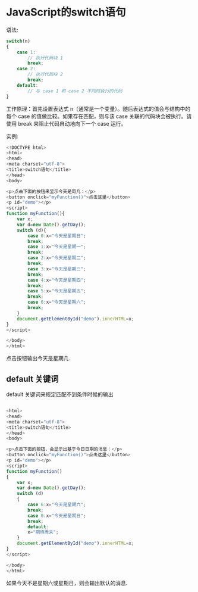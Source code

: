 # JavaScript的switch语句

语法:
```JavaScript
switch(n)
{
    case 1:
        // 执行代码块 1
        break;
    case 2:
        // 执行代码块 2
        break;
    default:
        // 与 case 1 和 case 2 不同时执行的代码
}
```

工作原理：首先设置表达式 n（通常是一个变量）。随后表达式的值会与结构中的每个 case 的值做比较。如果存在匹配，则与该 case 关联的代码块会被执行。请使用 break 来阻止代码自动地向下一个 case 运行。


实例:
```JavaScript
<!DOCTYPE html>
<html>
<head>
<meta charset="utf-8">
<title>switch语句</title>
</head>
<body>

<p>点击下面的按钮来显示今天是周几：</p>
<button onclick="myFunction()">点击这里</button>
<p id="demo"></p>
<script>
function myFunction(){
	var x;
	var d=new Date().getDay();
	switch (d){
  		case 0:x="今天是星期日";
    	break;
 		case 1:x="今天是星期一";
        break;
  		case 2:x="今天是星期二";
        break;
        case 3:x="今天是星期三";
   	 	break;
  		case 4:x="今天是星期四";
    	break;
  		case 5:x="今天是星期五";
        break;
  		case 6:x="今天是星期六";
    	break;
 	}
	document.getElementById("demo").innerHTML=x;
}
</script>

</body>
</html>
```
点击按钮输出今天是星期几.

## default 关键词

default 关键词来规定匹配不到条件时候的输出

```JavaScript

<html>
<head>
<meta charset="utf-8">
<title>switch语句</title>
</head>
<body>

<p>点击下面的按钮，会显示出基于今日日期的消息：</p>
<button onclick="myFunction()">点击这里</button>
<p id="demo"></p>
<script>
function myFunction()
{
	var x;
	var d=new Date().getDay();
	switch (d)
    {
  		case 6:x="今天是星期六";
    	break;
  		case 0:x="今天是星期日";
    	break;
  		default:
    	x="期待周末";
  	}
	document.getElementById("demo").innerHTML=x;
}
</script>

</body>
</html>
```

如果今天不是星期六或星期日，则会输出默认的消息.

